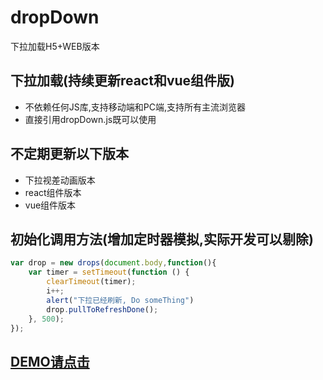 # dropDown

下拉加载H5+WEB版本

## 下拉加载(持续更新react和vue组件版)

* 不依赖任何JS库,支持移动端和PC端,支持所有主流浏览器
* 直接引用dropDown.js既可以使用

## 不定期更新以下版本

* 下拉视差动画版本
* react组件版本
* vue组件版本

## 初始化调用方法(增加定时器模拟,实际开发可以剔除)

```js
var drop = new drops(document.body,function(){
	var timer = setTimeout(function () {
        clearTimeout(timer);
        i++;
        alert("下拉已经刷新, Do someThing")
    	drop.pullToRefreshDone();
    }, 500);
});
```

## [DEMO请点击](http://weiqunwang.net/dropDown/demo.html)
